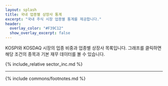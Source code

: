 ```yaml
---
layout: splash
title: 국내 업종별 상장사 통계
excerpt: "국내 주식 시장 업종별 통계를 제공합니다."
header:
  overlay_color: "#F39C12"
  show_overlay_excerpt: false
---
```


KOSPI와 KOSDAQ 시장의 업종 비중과 업종별 상장사 목록입니다. 그래프를 클릭하면 해당 조건의 종목과 기본 재무 데이터를 볼 수 있습니다.

{% include_relative sector_inc.md %}

---
{% include commons/footnotes.md %}
